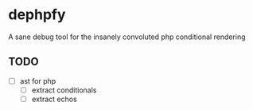# dephpfy
A sane debug tool for the insanely convoluted php conditional rendering

## TODO
  - [ ] ast for php
    - [ ] extract conditionals
    - [ ] extract echos